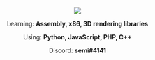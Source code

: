 <div align="center">
  <img src="https://user-images.githubusercontent.com/54319361/229379963-175fc6f1-7d97-41fb-aef0-192dc5972ddd.png"/>
  <p>Learning: <b>Assembly, x86, 3D rendering libraries</b></p>
  <p>Using: <b>Python, JavaScript, PHP, C++</b></p>
  <p>Discord: <b>semi#4141</b></p>
 </div>
